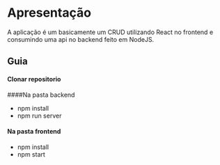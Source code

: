 # Apresentação

A aplicação é um basicamente um CRUD utilizando React no frontend e consumindo uma api no backend feito em NodeJS.






## Guia

#### Clonar repositorio

####Na pasta backend 
- npm install
- npm run server

#### Na pasta frontend 

- npm install
- npm start
